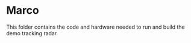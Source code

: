 # Marco

This folder contains the code and hardware needed to run and build the demo tracking radar.  